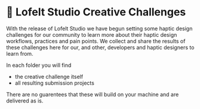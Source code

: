 # 🚀 Lofelt Studio Creative Challenges 

With the release of Lofelt Studio we have begun setting some haptic design challenges for our community to learn more about their haptic design workflows, practices and pain points. We collect and share the results of these challenges here for our, and other, developers and haptic designers to learn from.

In each folder you will find
- the creative challenge itself
- all resulting submission projects 

There are no guarentees that these will build on your machine and are delivered as is. 

